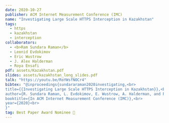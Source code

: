 ```yaml
---
date: 2020-10-27
publisher: ACM Internet Measurement Conference (IMC)
name: "Investigating Large Scale HTTPS Interception in Kazakhstan"
tags:
  - https
  - kazakhstan
  - interception
collaborators:
  - <b>Ram Sundara Raman</b>
  - Leonid Evdokimov
  - Eric Wustrow
  - J. Alex Halderman
  - Roya Ensafi
pdf: assets/Kazakhstan.pdf
slides: assets/kazakhstan_long_slides.pdf
talk: "https://youtu.be/RoYWsfNOCr4"
bibtex: "@inproceedings{sundararaman2020investigating,<br>
title={{Investigating Large Scale HTTPS Interception in Kazakhstan}},<br>
author={R. Sundara Raman, L. Evdokimov, E. Wustrow, A. Halderman, and R. Ensafi},<br>
booktitle={In ACM Internet Measurement Conference (IMC)},<br>
year={2020}<br>
}"
tag: Best Paper Award Nominee 🎉
---
```

